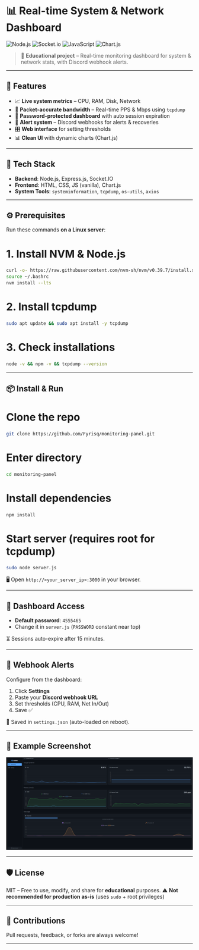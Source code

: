 
# 📊 Real-time System & Network Dashboard

![Node.js](https://img.shields.io/badge/Node.js-339933?style=for-the-badge&logo=node.js&logoColor=white)
![Socket.io](https://img.shields.io/badge/Socket.io-010101?style=for-the-badge&logo=socket.io&logoColor=white)
![JavaScript](https://img.shields.io/badge/JavaScript-F7DF1E?style=for-the-badge&logo=javascript&logoColor=black)
![Chart.js](https://img.shields.io/badge/Chart.js-FF6384?style=for-the-badge&logo=chartdotjs&logoColor=white)

> 🧠 **Educational project** – Real-time monitoring dashboard for system & network stats, with Discord webhook alerts.

---

## 🚀 Features

- 📈 **Live system metrics** – CPU, RAM, Disk, Network
- 🧪 **Packet-accurate bandwidth** – Real-time PPS & Mbps using `tcpdump`
- 🔐 **Password-protected dashboard** with auto session expiration
- 🚨 **Alert system** – Discord webhooks for alerts & recoveries
- 🎛️ **Web interface** for setting thresholds
- 📊 **Clean UI** with dynamic charts (Chart.js)

---

## 🧰 Tech Stack

- **Backend**: Node.js, Express.js, Socket.IO  
- **Frontend**: HTML, CSS, JS (vanilla), Chart.js  
- **System Tools**: `systeminformation`, `tcpdump`, `os-utils`, `axios`

---

## ⚙️ Prerequisites

Run these commands **on a Linux server**:


# 1. Install NVM & Node.js
```bash
curl -o- https://raw.githubusercontent.com/nvm-sh/nvm/v0.39.7/install.sh | bash
source ~/.bashrc
nvm install --lts
```

# 2. Install tcpdump
```bash
sudo apt update && sudo apt install -y tcpdump
```

# 3. Check installations
```bash
node -v && npm -v && tcpdump --version
```

---

## 📦 Install & Run


# Clone the repo
```bash
git clone https://github.com/Fyrisq/monitoring-panel.git
```

# Enter directory
```bash
cd monitoring-panel
```

# Install dependencies
```bash
npm install
```

# Start server (requires root for tcpdump)
```bash
sudo node server.js
```

🖥️ Open `http://<your_server_ip>:3000` in your browser.

---

## 🔐 Dashboard Access

* **Default password**: `4555465`
* Change it in `server.js` (`PASSWORD` constant near top)

⏳ Sessions auto-expire after 15 minutes.

---

## 🔔 Webhook Alerts

Configure from the dashboard:

1. Click **Settings**
2. Paste your **Discord webhook URL**
3. Set thresholds (CPU, RAM, Net In/Out)
4. Save ✅

💾 Saved in `settings.json` (auto-loaded on reboot).

---

## 🧪 Example Screenshot

![Dashboard Screenshot](screenshot.png)

---

## 🛡️ License

MIT – Free to use, modify, and share for **educational** purposes.
⚠️ **Not recommended for production as-is** (uses `sudo` + root privileges)

---

## 🤝 Contributions

Pull requests, feedback, or forks are always welcome!

---

